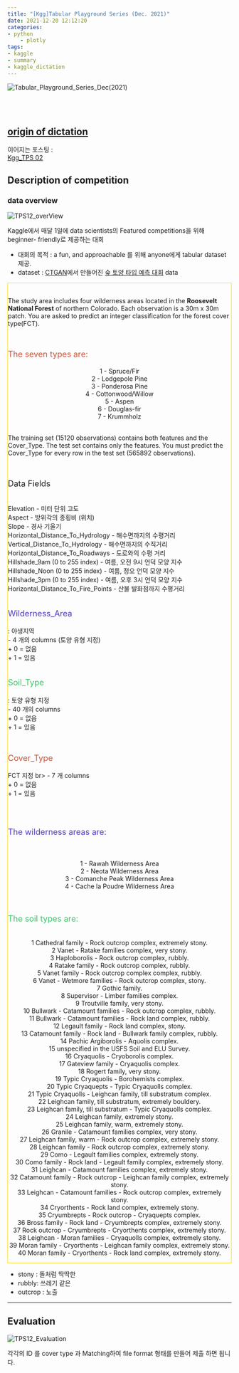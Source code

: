 ```yaml
---
title: "[Kgg]Tabular Playground Series (Dec. 2021)"
date: 2021-12-20 12:12:20
categories:
- python
    - plotly
tags:
- kaggle
- summary
- kaggle_dictation
---
```


![Tabular_Playground_Series_Dec(2021)](/../../imeges/kgg/Tabular_Playground_Series_Dec.png)

<br><br>
[origin of dictation](https://www.kaggle.com/andrej0marinchenko/tps12-21-data-visualization)
---
이어지는 포스팅 :  
[Kgg_TPS 02](https://yoonhwa-p.github.io/2021/12/20/kgg/Kgg_TPS_data_import(02)/)



## Description of competition 

### data overview

![TPS12_overView](/../../imeges/kgg/TPS12_overView.png)

Kaggle에서 매달 1일에 data scientists의 Featured competitions을 위해 beginner- friendly로 제공하는 대회

- 대회의 목적 : a fun, and approachable 를 위해  anyone에게 tabular dataset 제공.
- dataset : [CTGAN](https://github.com/sdv-dev/CTGAN)에서 만들어진 [숲 토양 타입 예측 대회](https://www.kaggle.com/c/forest-cover-type-prediction/overview) data



<div style="border: 1px solid gold">
<br>

The study area includes four wilderness areas located in 
the **Roosevelt National Forest** of northern Colorado. 
Each observation is a 30m x 30m patch. 
You are asked to predict an integer classification for the forest cover type(FCT). 

<br>
<p style="color:#C6563B;font-size:130%;">The seven types are: </p>
<center>
1 - Spruce/Fir <br>
2 - Lodgepole Pine <br>
3 - Ponderosa Pine <br>
4 - Cottonwood/Willow <br>
5 - Aspen <br>
6 - Douglas-fir <br>
7 - Krummholz <br>
</center>

<br>

The training set (15120 observations) contains both features and the Cover_Type. 
The test set contains only the features. 
You must predict the Cover_Type for every row in the test set (565892 observations).

<br>

<p style="font-size:130%;"> Data Fields</p> <br>
Elevation - 미터 단위 고도  <br>
Aspect - 방위각의 종횡비 (위치) <br>
Slope - 경사 기울기 <br>
Horizontal_Distance_To_Hydrology - 해수면까지의 수평거리
<br> Vertical_Distance_To_Hydrology - 해수면까지의 수직거리
<br> Horizontal_Distance_To_Roadways - 도로와의 수평 거리 
<br> Hillshade_9am (0 to 255 index) - 여름, 오전 9시 언덕 모양 지수
<br> Hillshade_Noon (0 to 255 index) - 여름, 정오 언덕 모양 지수 
<br> Hillshade_3pm (0 to 255 index) - 여름, 오후 3시 언덕 모양 지수
<br> Horizontal_Distance_To_Fire_Points - 산불 발화점까지 수평거리
<br><br>

<p style="color:#4E3BC6;font-size:130%;"> Wilderness_Area </p> : 야생지역 <br>
- 4 개의 columns (토양 유형 지정) <br>
+ 0 = 없음 <br>
+ 1 = 있음 <br><br>

<p style="color:#3BC669;font-size:130%;"> Soil_Type </p> : 토양 유형 지정
<br>  - 40 개의  columns 
<br>    + 0 = 없음 
<br>    + 1 = 있음 <br>

<br> <p style="color:#C6563B;font-size:130%;"> Cover_Type </p> FCT 지정
br>  - 7 개  columns 
<br>    + 0 = 없음 
<br>    + 1 = 있음

<br><br>

<p style="color:#4E3BC6;font-size:130%;">
The wilderness areas are:
</p>
<br>
<center>
<br> 1 - Rawah Wilderness Area
<br> 2 - Neota Wilderness Area
<br> 3 - Comanche Peak Wilderness Area
<br> 4 - Cache la Poudre Wilderness Area
<br>
</center>
<br><br>

<p style="color:#3BC669;font-size:130%;"> The soil types are: </p>
<center>
 
<br> 1 Cathedral family - Rock outcrop complex, extremely stony.
<br> 2 Vanet - Ratake families complex, very stony.
<br> 3 Haploborolis - Rock outcrop complex, rubbly.
<br> 4 Ratake family - Rock outcrop complex, rubbly.
<br> 5 Vanet family - Rock outcrop complex complex, rubbly.
<br> 6 Vanet - Wetmore families - Rock outcrop complex, stony.
<br> 7 Gothic family.
<br> 8 Supervisor - Limber families complex.
<br> 9 Troutville family, very stony.
<br> 10 Bullwark - Catamount families - Rock outcrop complex, rubbly.
<br> 11 Bullwark - Catamount families - Rock land complex, rubbly.
<br> 12 Legault family - Rock land complex, stony.
<br> 13 Catamount family - Rock land - Bullwark family complex, rubbly.
<br> 14 Pachic Argiborolis - Aquolis complex.
<br> 15 unspecified in the USFS Soil and ELU Survey.
<br> 16 Cryaquolis - Cryoborolis complex.
<br> 17 Gateview family - Cryaquolis complex.
<br> 18 Rogert family, very stony.
<br> 19 Typic Cryaquolis - Borohemists complex.
<br> 20 Typic Cryaquepts - Typic Cryaquolls complex.
<br> 21 Typic Cryaquolls - Leighcan family, till substratum complex.
<br> 22 Leighcan family, till substratum, extremely bouldery.
<br> 23 Leighcan family, till substratum - Typic Cryaquolls complex.
<br> 24 Leighcan family, extremely stony.
<br> 25 Leighcan family, warm, extremely stony.
<br> 26 Granile - Catamount families complex, very stony.
<br> 27 Leighcan family, warm - Rock outcrop complex, extremely stony.
<br> 28 Leighcan family - Rock outcrop complex, extremely stony.
<br> 29 Como - Legault families complex, extremely stony.
<br> 30 Como family - Rock land - Legault family complex, extremely stony.
<br> 31 Leighcan - Catamount families complex, extremely stony.
<br> 32 Catamount family - Rock outcrop - Leighcan family complex, extremely stony.
<br> 33 Leighcan - Catamount families - Rock outcrop complex, extremely stony.
<br> 34 Cryorthents - Rock land complex, extremely stony.
<br> 35 Cryumbrepts - Rock outcrop - Cryaquepts complex.
<br> 36 Bross family - Rock land - Cryumbrepts complex, extremely stony.
<br> 37 Rock outcrop - Cryumbrepts - Cryorthents complex, extremely stony.
<br> 38 Leighcan - Moran families - Cryaquolls complex, extremely stony.
<br> 39 Moran family - Cryorthents - Leighcan family complex, extremely stony.
<br> 40 Moran family - Cryorthents - Rock land complex, extremely stony.
</center>

</div>

- stony : 돌처럼 딱딱한
- rubbly: 쓰레기 같은 
- outcrop : 노출


---

## Evaluation 

![TPS12_Evaluation](/../../imeges/kgg/TPS12_Evaluation.png)

각각의 ID 를 cover type 과 Matching하여 file format 형태를 만들어 제출 하면 됩니다. 

